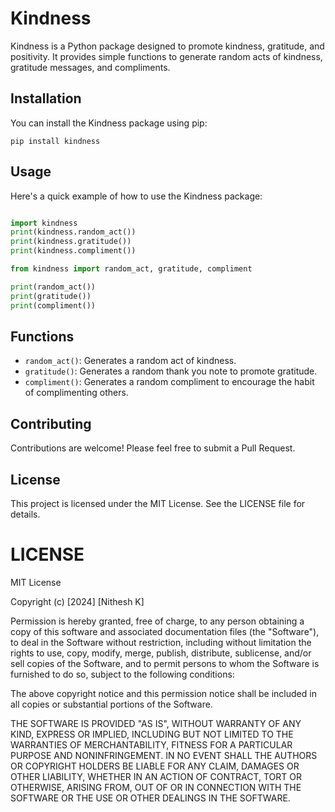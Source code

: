 # Kindness

Kindness is a Python package designed to promote kindness, gratitude, and positivity. It provides simple functions to generate random acts of kindness, gratitude messages, and compliments.

## Installation

You can install the Kindness package using pip:

```
pip install kindness
```

## Usage

Here's a quick example of how to use the Kindness package:

```python

import kindness
print(kindness.random_act())
print(kindness.gratitude())
print(kindness.compliment())
```
```python
from kindness import random_act, gratitude, compliment

print(random_act())
print(gratitude())
print(compliment())

```

## Functions

- `random_act()`: Generates a random act of kindness.
- `gratitude()`: Generates a random thank you note to promote gratitude.
- `compliment()`: Generates a random compliment to encourage the habit of complimenting others.

## Contributing

Contributions are welcome! Please feel free to submit a Pull Request.

## License

This project is licensed under the MIT License. See the LICENSE file for details.

# LICENSE
MIT License

Copyright (c) [2024] [Nithesh K]

Permission is hereby granted, free of charge, to any person obtaining a copy
of this software and associated documentation files (the "Software"), to deal
in the Software without restriction, including without limitation the rights
to use, copy, modify, merge, publish, distribute, sublicense, and/or sell
copies of the Software, and to permit persons to whom the Software is
furnished to do so, subject to the following conditions:

The above copyright notice and this permission notice shall be included in all
copies or substantial portions of the Software.

THE SOFTWARE IS PROVIDED "AS IS", WITHOUT WARRANTY OF ANY KIND, EXPRESS OR
IMPLIED, INCLUDING BUT NOT LIMITED TO THE WARRANTIES OF MERCHANTABILITY,
FITNESS FOR A PARTICULAR PURPOSE AND NONINFRINGEMENT. IN NO EVENT SHALL THE
AUTHORS OR COPYRIGHT HOLDERS BE LIABLE FOR ANY CLAIM, DAMAGES OR OTHER
LIABILITY, WHETHER IN AN ACTION OF CONTRACT, TORT OR OTHERWISE, ARISING FROM,
OUT OF OR IN CONNECTION WITH THE SOFTWARE OR THE USE OR OTHER DEALINGS IN THE
SOFTWARE.
